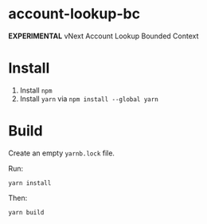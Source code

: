 # account-lookup-bc
**EXPERIMENTAL** vNext Account Lookup Bounded Context

# Install
1. Install `npm`
2. Install `yarn` via `npm install --global yarn`

# Build
Create an empty `yarnb.lock` file.

Run:
```shell
yarn install
```
Then:
```shell
yarn build
```

